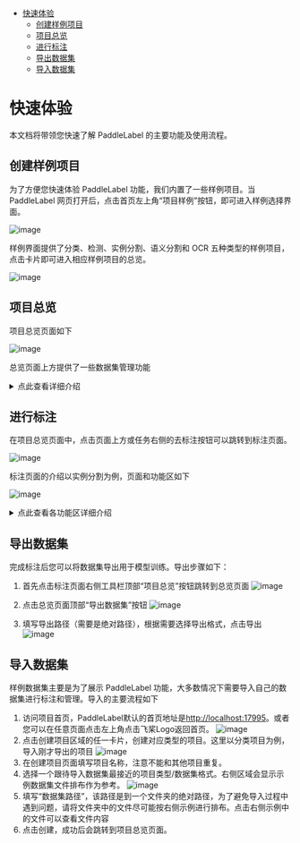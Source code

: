 <!-- TOC -->

- [快速体验](#%E5%BF%AB%E9%80%9F%E4%BD%93%E9%AA%8C)
    - [创建样例项目](#%E5%88%9B%E5%BB%BA%E6%A0%B7%E4%BE%8B%E9%A1%B9%E7%9B%AE)
    - [项目总览](#%E9%A1%B9%E7%9B%AE%E6%80%BB%E8%A7%88)
    - [进行标注](#%E8%BF%9B%E8%A1%8C%E6%A0%87%E6%B3%A8)
    - [导出数据集](#%E5%AF%BC%E5%87%BA%E6%95%B0%E6%8D%AE%E9%9B%86)
    - [导入数据集](#%E5%AF%BC%E5%85%A5%E6%95%B0%E6%8D%AE%E9%9B%86)

<!-- /TOC -->

# 快速体验

本文档将带领您快速了解 PaddleLabel 的主要功能及使用流程。

## 创建样例项目

为了方便您快速体验 PaddleLabel 功能，我们内置了一些样例项目。当 PaddleLabel 网页打开后，点击首页左上角“项目样例”按钮，即可进入样例选择界面。

![image](/doc/CN/assets/sample_button.png)

样例界面提供了分类、检测、实例分割、语义分割和 OCR 五种类型的样例项目，点击卡片即可进入相应样例项目的总览。

![image](/doc/CN/assets/sample_page.png)

## 项目总览

项目总览页面如下

![image](/doc/CN/assets/project_overview.png)

总览页面上方提供了一些数据集管理功能

<details> <summary markdown="span">点此查看详细介绍</summary>

- 去标注：跳转到标注页面
- 项目设置：修改项目名称和描述
  ![1](https://user-images.githubusercontent.com/29757093/206072481-318551ce-69fb-40bb-9f2a-076d076f72c1.png)
- 划分数据集：对数据集进行训练/验证/测试子集的划分
  ![1](https://user-images.githubusercontent.com/29757093/206072638-187a0c1a-d6c6-4389-b5c7-0faa08cd646e.png)
- 导入额外数据：向当前数据集中导入更多数据
  ![1](https://user-images.githubusercontent.com/29757093/206072742-34c19214-463b-455e-bc46-25de0bf81096.png)
- 导出数据集：将数据集中的图片和标注信息导出
  ![1](https://user-images.githubusercontent.com/29757093/206072833-18ebcfe7-e67f-4ff6-ae0a-91de56ba647a.png)
- 自动推理设置：配置 PaddleLabel-ML 选项，使用自动推理模型在项目中进行预标注
![image](/doc/CN/assets/auto_inference.png)
</details>

## 进行标注

在项目总览页面中，点击页面上方或任务右侧的去标注按钮可以跳转到标注页面。

![image](/doc/CN/assets/project_overview_to_label.png)

标注页面的介绍以实例分割为例，页面和功能区如下

![image](/doc/CN/assets/label_page.png)

<details> <summary markdown="span">点此查看各功能区详细介绍</summary>

- **标注工具**区域可以选择多边形，笔刷，橡皮擦，移动/缩放图片等工具。大多数标注操作支持撤销/重做。每步标注操作完成后都会自动向后端进行保存。最下方清空标注工具可以清除当前图片中的所有标注。
- **上一张/下一张**按钮在画布两侧，点击可以切换图片
- **标注进度**在页面最下方，显示标注进度和当前图片编号
- **展示/推理设置**工具栏主要包括对画布中标注元素展示的设置和基于深度学习的自动/交互式模型推理设置。顶部的项目总览按钮可以返回项目总览页面。
- **标签/标注列表**区域展示当前项目的标签（标注的类别，如分类项目中的类别）和当前图片中的标注（如实例分割中每个实例都是一条标注）。不同项目这一区域的展示的元素有所不同，如分类项目中没有标注列表，OCR 项目中这一区域没有标签列表，标注列表中添加了文字内容编辑功能。

</details>

<!-- TODO: 标注过程-->

## 导出数据集

完成标注后您可以将数据集导出用于模型训练。导出步骤如下：

1. 首先点击标注页面右侧工具栏顶部“项目总览”按钮跳转到总览页面
   ![image](/doc/CN/assets/to_overview.png)

2. 点击总览页面顶部“导出数据集”按钮
   ![image](/doc/CN/assets/export.png)

3. 填写导出路径（需要是绝对路径），根据需要选择导出格式，点击导出
   ![image](/doc/CN/assets/export_detail.png)

## 导入数据集

样例数据集主要是为了展示 PaddleLabel 功能，大多数情况下需要导入自己的数据集进行标注和管理。导入的主要流程如下

1. 访问项目首页，PaddleLabel默认的首页地址是[http://localhost:17995](http://localhost:17995)。或者您可以在任意页面点击左上角点击飞桨Logo返回首页。
![image](/doc/CN/assets/to_home.png)
2. 点击创建项目区域的任一卡片，创建对应类型的项目。这里以分类项目为例，导入刚才导出的项目
![image](/doc/CN/assets/create.png)
3. 在创建项目页面填写项目名称，注意不能和其他项目重复。
4. 选择一个跟待导入数据集最接近的项目类型/数据集格式。右侧区域会显示示例数据集文件排布作为参考。
![image](/doc/CN/assets/sample_structure.png)
5. 填写“数据集路径”，该路径是到一个文件夹的绝对路径，为了避免导入过程中遇到问题，请将文件夹中的文件尽可能按右侧示例进行排布。点击右侧示例中的文件可以查看文件内容
6. 点击创建，成功后会跳转到项目总览页面。
